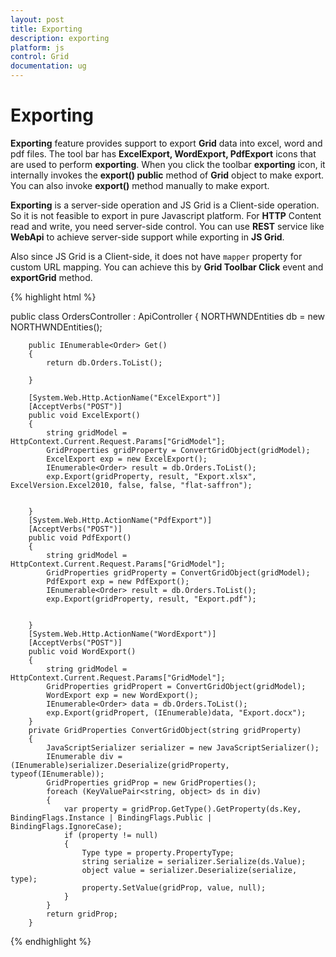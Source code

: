 ```yaml
---
layout: post
title: Exporting
description: exporting
platform: js
control: Grid
documentation: ug
---
```


# Exporting

**Exporting** feature provides support to export **Grid** data into excel, word and pdf files. The tool bar has **ExcelExport, WordExport, PdfExport** icons that are used to perform **exporting**. When you click the toolbar **exporting** icon, it internally invokes the **export() public** method of **Grid** object to make export. You can also invoke **export()** method manually to make export.


**Exporting** is a server-side operation and JS Grid is a Client-side operation. So it is not feasible to export in pure Javascript platform. For **HTTP** Content read and write, you need server-side control. You can use **REST** service like **WebApi** to achieve server-side support while exporting in **JS Grid**.

Also since JS Grid is a Client-side, it does not have `mapper` property for custom URL mapping. You can achieve this by **Grid Toolbar Click** event and **exportGrid** method.

{% highlight html %}


   <div id="Grid"></div>
<script type="text/javascript">
  $(function () {
      $("#Grid").ejGrid({
          dataSource: ej.DataManager({ url: "/api/Orders/", offline: true ,adaptor:”WebApiAdaptor”}),
          allowPaging: true,
          allowSorting: true,
          toolbarSettings: { showToolbar: true, toolbarItems: [ej.Grid.ToolBarItems.ExcelExport, ej.Grid.ToolBarItems.WordExport,
               ej.Grid.ToolBarItems.PdfExport] },

          columns: [
                  { field: "OrderID", headerText: "Order ID", width: 75 , textAlign: ej.TextAlign.Right },
                  { field: "CustomerID", headerText: "Customer ID", width: 80 },
                  { field: "EmployeeID", headerText: "Employee ID", width: 75, textAlign: ej.TextAlign.Right },
                  { field: "Freight", width: 75, format: "{0:C}", textAlign: ej.TextAlign.Right },
                  { field: "OrderDate", headerText: "Order Date", width: 80, format: "{0:MM/dd/yyyy}", textAlign: ej.TextAlign.Right },
                  { field: "ShipCity", headerText: "Ship City", width: 110 }
          ],
          toolbarClick: function (e) {
              this.exportGrid = this["export"];
              if (e.itemName == "Excel Export") {
                  this.exportGrid('/api/Orders/ExcelExport')
                  e.cancel = true;
              }
              else if (e.itemName == "Word Export") {
                  this.exportGrid('/api/Orders/WordExport')
                  e.cancel = true;
              }
              else if (e.itemName == "PDF Export") {
                  this.exportGrid('/api/Orders/PdfExport')
                  e.cancel = true;
              }
          },
      });
  });
</script>

public class OrdersController : ApiController
    {
        NORTHWNDEntities db = new NORTHWNDEntities();

        public IEnumerable<Order> Get()
        {
            return db.Orders.ToList();

        }

        [System.Web.Http.ActionName("ExcelExport")]
        [AcceptVerbs("POST")]
        public void ExcelExport()
        {
            string gridModel = HttpContext.Current.Request.Params["GridModel"];
            GridProperties gridProperty = ConvertGridObject(gridModel);
            ExcelExport exp = new ExcelExport();
            IEnumerable<Order> result = db.Orders.ToList();
            exp.Export(gridProperty, result, "Export.xlsx", ExcelVersion.Excel2010, false, false, "flat-saffron");


        }
        [System.Web.Http.ActionName("PdfExport")]
        [AcceptVerbs("POST")]
        public void PdfExport()
        {
            string gridModel = HttpContext.Current.Request.Params["GridModel"];
            GridProperties gridProperty = ConvertGridObject(gridModel);
            PdfExport exp = new PdfExport();
            IEnumerable<Order> result = db.Orders.ToList();
            exp.Export(gridProperty, result, "Export.pdf");


        }
        [System.Web.Http.ActionName("WordExport")]
        [AcceptVerbs("POST")]
        public void WordExport()
        {
            string gridModel = HttpContext.Current.Request.Params["GridModel"];
            GridProperties gridPropert = ConvertGridObject(gridModel);
            WordExport exp = new WordExport();
            IEnumerable<Order> data = db.Orders.ToList();
            exp.Export(gridPropert, (IEnumerable)data, "Export.docx");
        }
        private GridProperties ConvertGridObject(string gridProperty)
        {
            JavaScriptSerializer serializer = new JavaScriptSerializer();
            IEnumerable div = (IEnumerable)serializer.Deserialize(gridProperty, typeof(IEnumerable));
            GridProperties gridProp = new GridProperties();
            foreach (KeyValuePair<string, object> ds in div)
            {
                var property = gridProp.GetType().GetProperty(ds.Key, BindingFlags.Instance | BindingFlags.Public | BindingFlags.IgnoreCase);
                if (property != null)
                {
                    Type type = property.PropertyType;
                    string serialize = serializer.Serialize(ds.Value);
                    object value = serializer.Deserialize(serialize, type);
                    property.SetValue(gridProp, value, null);
                }
            }
            return gridProp;
        }


{% endhighlight %}



